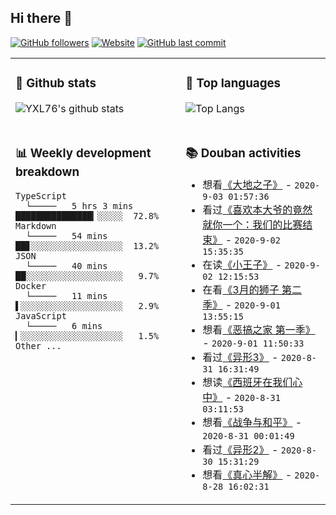 ## Hi there 👋

[![GitHub followers](https://img.shields.io/github/followers/YXL76?style=for-the-badge&color=blue)](https://github.com/YXL76?tab=followers)
[![Website](https://img.shields.io/website?style=for-the-badge&up_message=Blog&url=https%3A%2F%2Fyxl76.net%2F&color=brightgreen)](https://yxl76.net)
[![GitHub last commit](https://img.shields.io/github/last-commit/YXL76/YXL76?label=update&style=for-the-badge&color=orange)](https://github.com/YXL76/YXL76)

<table>
<tr>
<td valign="top" width="54%">

### 🔭 Github stats

![YXL76's github stats](https://github-readme-stats.yxl76.vercel.app/api?username=YXL76&count_private=true&show_icons=true&theme=tokyonight)

</td>

<td valign="top" width="46%">

### 🌱 Top languages

![Top Langs](https://github-readme-stats.yxl76.vercel.app/api/top-langs/?username=YXL76&layout=compact&theme=tokyonight)

</td>
</tr>
<tr>
<td valign="top" width="54%">

### 📊 Weekly development breakdown

```text
TypeScript
  └─────   5 hrs 3 mins   ███████████████▎░░░░░  72.8%
Markdown
  └─────   54 mins        ██▊░░░░░░░░░░░░░░░░░░  13.2%
JSON
  └─────   40 mins        ██░░░░░░░░░░░░░░░░░░░   9.7%
Docker
  └─────   11 mins        ▌░░░░░░░░░░░░░░░░░░░░   2.9%
JavaScript
  └─────   6 mins         ▎░░░░░░░░░░░░░░░░░░░░   1.5%
Other ...
```

</td>
<td valign="top" width="46%">

### 📚 Douban activities

- 想看[《大地之子》](http://movie.douban.com/subject/2272239/) - `2020-9-03 01:57:36`
- 看过[《喜欢本大爷的竟然就你一个：我们的比赛结束》](http://movie.douban.com/subject/34937801/) - `2020-9-02 15:35:35`
- 在读[《小王子》](https://book.douban.com/subject/20443559/) - `2020-9-02 12:15:53`
- 在看[《3月的狮子 第二季》](http://movie.douban.com/subject/26999593/) - `2020-9-01 13:55:15`
- 想看[《恶搞之家 第一季》](http://movie.douban.com/subject/1418240/) - `2020-9-01 11:50:33`
- 看过[《异形3》](http://movie.douban.com/subject/1297929/) - `2020-8-31 16:31:49`
- 想读[《西班牙在我们心中》](https://book.douban.com/subject/34441064/) - `2020-8-31 03:11:53`
- 想看[《战争与和平》](http://movie.douban.com/subject/1307067/) - `2020-8-31 00:01:49`
- 看过[《异形2》](http://movie.douban.com/subject/1293792/) - `2020-8-30 15:31:29`
- 想看[《真心半解》](http://movie.douban.com/subject/33420285/) - `2020-8-28 16:02:31`

</td>
</tr>
</table>

<!--
**YXL76/YXL76** is a ✨ _special_ ✨ repository because its `README.md` (this file) appears on your GitHub profile.

Here are some ideas to get you started:

- 🔭 I’m currently working on ...
- 🌱 I’m currently learning ...
- 👯 I’m looking to collaborate on ...
- 🤔 I’m looking for help with ...
- 💬 Ask me about ...
- 📫 How to reach me: ...
- 😄 Pronouns: ...
- ⚡ Fun fact: ...
-->

